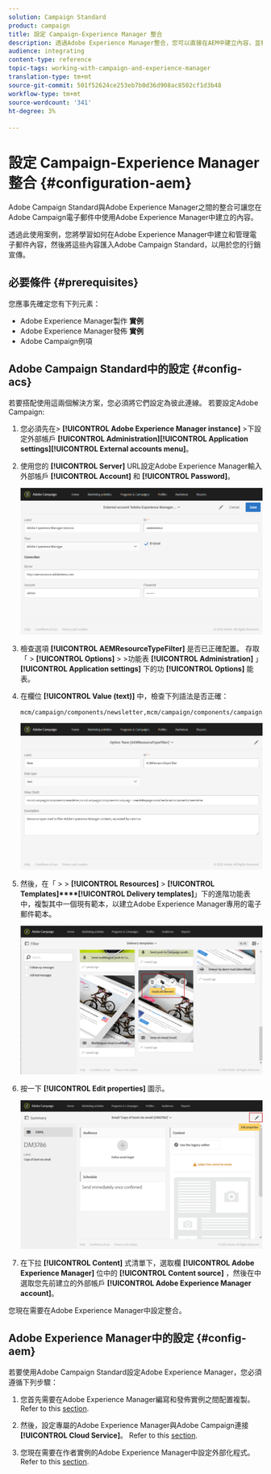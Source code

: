 ```yaml
---
solution: Campaign Standard
product: campaign
title: 設定 Campaign-Experience Manager 整合
description: 透過Adobe Experience Manager整合，您可以直接在AEM中建立內容，並稍後在Adobe Campaign中使用。
audience: integrating
content-type: reference
topic-tags: working-with-campaign-and-experience-manager
translation-type: tm+mt
source-git-commit: 501f52624ce253eb7b0d36d908ac8502cf1d3b48
workflow-type: tm+mt
source-wordcount: '341'
ht-degree: 3%

---
```



# 設定 Campaign-Experience Manager 整合 {#configuration-aem}

Adobe Campaign Standard與Adobe Experience Manager之間的整合可讓您在Adobe Campaign電子郵件中使用Adobe Experience Manager中建立的內容。

透過此使用案例，您將學習如何在Adobe Experience Manager中建立和管理電子郵件內容，然後將這些內容匯入Adobe Campaign Standard，以用於您的行銷宣傳。

## 必要條件 {#prerequisites}

您應事先確定您有下列元素：

* Adobe Experience Manager製作 **實例**
* Adobe Experience Manager發佈 **實例**
* Adobe Campaign例項

## Adobe Campaign Standard中的設定 {#config-acs}

若要搭配使用這兩個解決方案，您必須將它們設定為彼此連線。
若要設定Adobe Campaign:

1. 您必須先在> **[!UICONTROL Adobe Experience Manager instance]** >下設定外部帳戶 **[!UICONTROL Administration]****[!UICONTROL Application settings]****[!UICONTROL External accounts menu]**。

1. 使用您的 **[!UICONTROL Server]** URL設定Adobe Experience Manager輸入外部帳戶 **[!UICONTROL Account]** 和 **[!UICONTROL Password]**。

   ![](assets/aem_1.png)

1. 檢查選項 **[!UICONTROL AEMResourceTypeFilter]** 是否已正確配置。 存取「 > **[!UICONTROL Options]** > >功能表 **[!UICONTROL Administration]** 」 **[!UICONTROL Application settings]** 下的功 **[!UICONTROL Options]** 能表。

1. 在欄位 **[!UICONTROL Value (text)]** 中，檢查下列語法是否正確：

   ```
   mcm/campaign/components/newsletter,mcm/campaign/components/campaign_newsletterpage,mcm/neolane/components/newsletter
   ```

   ![](assets/aem_2.png)

1. 然後，在「 > > **[!UICONTROL Resources]** > **[!UICONTROL Templates]****[!UICONTROL Delivery templates]**」下的進階功能表中，複製其中一個現有範本，以建立Adobe Experience Manager專用的電子郵件範本。

   ![](assets/aem_3.png)

1. 按一下 **[!UICONTROL Edit properties]** 圖示。

   ![](assets/aem_4.png)

1. 在下拉 **[!UICONTROL Content]** 式清單下，選取欄 **[!UICONTROL Adobe Experience Manager]** 位中的 **[!UICONTROL Content source]** ，然後在中選取您先前建立的外部帳戶 **[!UICONTROL Adobe Experience Manager account]**。

您現在需要在Adobe Experience Manager中設定整合。

## Adobe Experience Manager中的設定 {#config-aem}

若要使用Adobe Campaign Standard設定Adobe Experience Manager，您必須遵循下列步驟：

1. 您首先需要在Adobe Experience Manager編寫和發佈實例之間配置複製。 Refer to this [section](https://docs.adobe.com/content/help/en/experience-manager-65/administering/integration/campaignstandard.html#configuring-adobe-experience-manager).

1. 然後，設定專屬的Adobe Experience Manager與Adobe Campaign連接 **[!UICONTROL Cloud Service]**。 Refer to this [section](https://docs.adobe.com/content/help/en/experience-manager-65/administering/integration/campaignstandard.html#connecting-aem-to-adobe-campaign).

1. 您現在需要在作者實例的Adobe Experience Manager中設定外部化程式。 Refer to this [section](https://docs.adobe.com/content/help/en/experience-manager-65/administering/integration/campaignstandard.html#configuring-the-externalizer).

